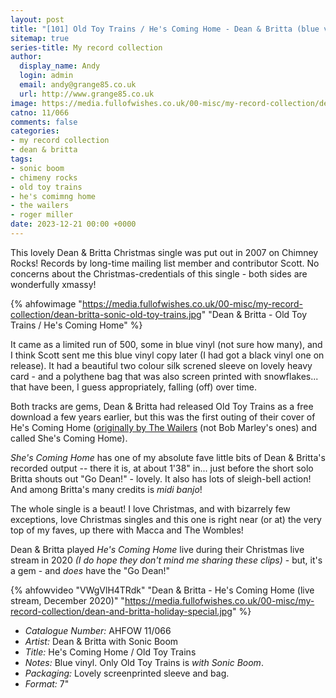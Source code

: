 ```yaml
---
layout: post
title: "[101] Old Toy Trains / He's Coming Home - Dean & Britta (blue vinyl)"
sitemap: true
series-title: My record collection
author:
  display_name: Andy
  login: admin
  email: andy@grange85.co.uk
  url: http://www.grange85.co.uk
image: https://media.fullofwishes.co.uk/00-misc/my-record-collection/dean-britta-sonic-old-toy-trains.jpg
catno: 11/066
comments: false
categories:
- my record collection
- dean & britta
tags:
- sonic boom
- chimeny rocks
- old toy trains
- he's comimng home
- the wailers
- roger miller
date: 2023-12-21 00:00 +0000
---
```

This lovely Dean & Britta Christmas single was put out in 2007 on Chimney Rocks! Records by long-time mailing list member and contributor Scott. No concerns about the Christmas-credentials of this single - both sides are wonderfully xmassy!

{% ahfowimage "https://media.fullofwishes.co.uk/00-misc/my-record-collection/dean-britta-sonic-old-toy-trains.jpg" "Dean & Britta - Old Toy Trains / He's Coming Home" %}

It came as a limited run of 500, some in blue vinyl (not sure how many), and I think Scott sent me this blue vinyl copy later (I had got a black vinyl one on release). It had a beautiful two colour silk screned sleeve on lovely heavy card - and a polythene bag that was also screen printed with snowflakes... that have been, I guess appropriately, falling (off) over time.

<!--more-->

Both tracks are gems, Dean & Britta had released Old Toy Trains as a free download a few years earlier, but this was the first outing of their cover of He's Coming Home ([originally by The Wailers](https://www.youtube.com/watch?v=8sbqcaRx93w) (not Bob Marley's ones) and called She's Coming Home).

_She's Coming Home_ has one of my absolute fave little bits of Dean & Britta's recorded output -- there it is, at about 1'38" in... just before the short solo Britta shouts out "Go Dean!" - lovely. It also has lots of sleigh-bell action! And among Britta's many credits is _midi banjo_!

The whole single is a beaut! I love Christmas, and with bizarrely few exceptions, love Christmas singles and this one is right near (or at) the very top of my faves, up there with Macca and The Wombles!

Dean & Britta played _He's Coming Home_ live during their Christmas live stream in 2020 _(I do hope they don't mind me sharing these clips)_ - but, it's a gem - and _does_ have the "Go Dean!"

{% ahfowvideo "VWgVlH4TRdk" "Dean & Britta - He's Coming Home (live stream, December 2020)" "https://media.fullofwishes.co.uk/00-misc/my-record-collection/dean-and-britta-holiday-special.jpg" %}

 - *Catalogue Number:* AHFOW 11/066
 - *Artist:* Dean & Britta with Sonic Boom
 - *Title:* He's Coming Home / Old Toy Trains
 - *Notes:* Blue vinyl. Only Old Toy Trains is _with Sonic Boom_.
 - *Packaging:* Lovely screenprinted sleeve and bag.
 - *Format:* 7"

